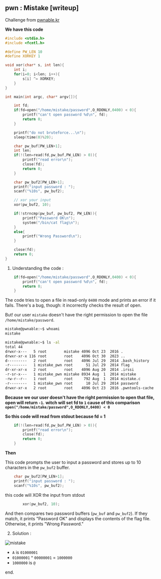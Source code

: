 ## pwn : Mistake [writeup]

Challenge from [pwnable.kr](https://pwnable.kr/)

**We have this code**
```c
#include <stdio.h>
#include <fcntl.h>

#define PW_LEN 10
#define XORKEY 1

void xor(char* s, int len){
	int i;
	for(i=0; i<len; i++){
		s[i] ^= XORKEY;
	}
}

int main(int argc, char* argv[]){

	int fd;
	if(fd=open("/home/mistake/password",O_RDONLY,0400) < 0){
		printf("can't open password %d\n", fd);
		return 0;
	}

	printf("do not bruteforce...\n");
	sleep(time(0)%20);

	char pw_buf[PW_LEN+1];
	int len;
	if(!(len=read(fd,pw_buf,PW_LEN) > 0)){
		printf("read error\n");
		close(fd);
		return 0;
	}

	char pw_buf2[PW_LEN+1];
	printf("input password : ");
	scanf("%10s", pw_buf2);

	// xor your input
	xor(pw_buf2, 10);

	if(!strncmp(pw_buf, pw_buf2, PW_LEN)){
		printf("Password OK\n");
		system("/bin/cat flag\n");
	}
	else{
		printf("Wrong Password\n");
	}

	close(fd);
	return 0;
}
```

1. Understanding the code :
```c
    if(fd=open("/home/mistake/password",O_RDONLY,0400) < 0){
		printf("can't open password %d\n", fd);
		return 0;
	}
```
The code tries to open a file in read-only `0400` mode and prints an error if it fails. There's a bug, though: it incorrectly checks the result of open.

But! our user `mistake` doesn't have the right permission to open the file `/home/mistake/password`.

```bash
mistake@pwnable:~$ whoami
mistake
```

```bash
mistake@pwnable:~$ ls -al
total 44
drwxr-x---   5 root        mistake 4096 Oct 23  2016 .
drwxr-xr-x 116 root        root    4096 Oct 30  2023 ..
d---------   2 root        root    4096 Jul 29  2014 .bash_history
-r--------   1 mistake_pwn root      51 Jul 29  2014 flag
dr-xr-xr-x   2 root        root    4096 Aug 20  2014 .irssi
-r-sr-x---   1 mistake_pwn mistake 8934 Aug  1  2014 mistake
-rw-r--r--   1 root        root     792 Aug  1  2014 mistake.c
-r--------   1 mistake_pwn root      10 Jul 29  2014 password
drwxr-xr-x   2 root        root    4096 Oct 23  2016 .pwntools-cache
```

**Because we our user doesn't have the right permission to open that file, open will return `-1`.**
**witch will set fd to `1` cause of this comparison `open("/home/mistake/password",O_RDONLY,0400) < 0`**

**So this code will read from stdout because fd = 1**
```c
	if(!(len=read(fd,pw_buf,PW_LEN) > 0)){
		printf("read error\n");
		close(fd);
		return 0;
	}
```

**Then**

This code prompts the user to input a password and stores up to 10 characters in the `pw_buf2` buffer.
```c
	char pw_buf2[PW_LEN+1];
	printf("input password : ");
	scanf("%10s", pw_buf2);
```

this code will XOR the input from stdout
```c
    	xor(pw_buf2, 10);
```

And then compares two password buffers (`pw_buf` and `pw_buf2`). If they match, it prints "Password OK" and displays the contents of the flag file. Otherwise, it prints "Wrong Password."

2. Solution :

![mistake](https://i.imgur.com/PLBmYXO.png)

- `A` is `01000001`
- `01000001` ^ `00000001` = `1000000`
- `1000000` is `@`


end.

